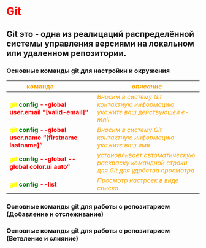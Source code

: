 # <span style="color:red"> __Git__</p>

## Git это - одна из реалицаций распределённой системы управления версиями на локальном или удаленном репозитории.

### Основные команды git для настройки и окружения
|<span style="color:orange"><div style="width:160px"> __команда__ </div></span>      |<span style="color:orange">*описание*</span>
|                -                |                 -                                       |
|<span style="color:yellow"> __git__ <span style="color:green"> __config__<span style="color:red">  __--global user.email "[valid-email]”__</span>|<span style="color:orange">*Вносим в систему Git контактную информацию укажите ваш действующей e-mail* </span>|
|<span style="color:yellow"> __git__ <span style="color:green"> __config__<span style="color:red">  __--global user.name  “[firstname lastname]”__</span>|<span style="color:orange">*Вносим в систему Git контактную информацию укажите ваш имя* </span>|
|<span style="color:yellow"> __git__ <span style="color:green"> __config__<span style="color:red">  __--global --global color.ui auto”__</span>|<span style="color:orange">*установливает автоматическую раскраску командной строки для Git для удобства просмотра* </span>|
|<span style="color:yellow"> __git__ <span style="color:green"> __config__<span style="color:red">  __--list__</span>|<span style="color:orange">*Просмотр настроек в виде списка* </span>|
### Основные команды git для работы с репозитарием (Добавление и отслеживание)

### Основные команды git для работы с репозитарием (Ветвление и слияние)
